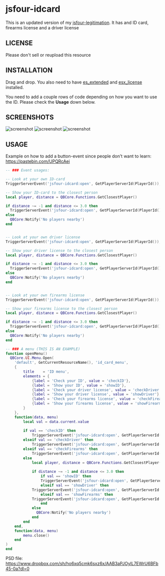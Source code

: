 # jsfour-idcard
This is an updated version of my <a href="https://github.com/jonassvensson4/jsfour-legitimation">jsfour-legitimation<a/>. It has and ID card, firearms license and a driver license

## LICENSE
Please don't sell or reupload this resource

## INSTALLATION
Drag and drop. 
You also need to have <a href="https://github.com/ESX-Org/es_extended">es_extended</a> and <a href="https://github.com/ESX-Org/esx_license">esx_license</a> installed.

You need to add a couple rows of code depending on how you want to use the ID. Please check the **Usage** down below.


## SCREENSHOTS
![screenshot](https://i.gyazo.com/645a490f474296a9c5ce2a05a16a33c9.png)
![screenshot](https://i.gyazo.com/f4c14b2efe6f0ff8c88098a4a524e8be.png)
![screenshot](https://i.gyazo.com/0aaeaa5b78cd2bef98ee9185bc5295c8.png)

## USAGE

Example on how to add a button-event since people don't want to learn:
https://pastebin.com/UPQRcAei

```lua
-- ### Event usages:

-- Look at your own ID-card
TriggerServerEvent('jsfour-idcard:open', GetPlayerServerId(PlayerId()), GetPlayerServerId(PlayerId()))

-- Show your ID-card to the closest person
local player, distance = QBCore.Functions.GetClosestPlayer()

if distance ~= -1 and distance <= 3.0 then
  TriggerServerEvent('jsfour-idcard:open', GetPlayerServerId(PlayerId()), GetPlayerServerId(player))
else
  QBCore:Notify('No players nearby')
end


-- Look at your own driver license
TriggerServerEvent('jsfour-idcard:open', GetPlayerServerId(PlayerId()), GetPlayerServerId(PlayerId()), 'driver')

-- Show your driver license to the closest person
local player, distance = QBCore.Functions.GetClosestPlayer()

if distance ~= -1 and distance <= 3.0 then
  TriggerServerEvent('jsfour-idcard:open', GetPlayerServerId(PlayerId()), GetPlayerServerId(player), 'driver')
else
  QBCore:Notify('No players nearby')
end


-- Look at your own firearms license
TriggerServerEvent('jsfour-idcard:open', GetPlayerServerId(PlayerId()), GetPlayerServerId(PlayerId()), 'weapon')

-- Show your firearms license to the closest person
local player, distance = QBCore.Functions.GetClosestPlayer()

if distance ~= -1 and distance <= 3.0 then
  TriggerServerEvent('jsfour-idcard:open', GetPlayerServerId(PlayerId()), GetPlayerServerId(player), 'weapon')
else
  QBCore:Notify('No players nearby')
end

-- ### A menu (THIS IS AN EXAMPLE)
function openMenu()
  QBCore.UI.Menu.Open(
	'default', GetCurrentResourceName(), 'id_card_menu',
	{
		title    = 'ID menu',
		elements = {
			{label = 'Check your ID', value = 'checkID'},
			{label = 'Show your ID', value = 'showID'},
			{label = 'Check your driver license', value = 'checkDriver'},
			{label = 'Show your driver license', value = 'showDriver'},
			{label = 'Check your firearms license', value = 'checkFirearms'},
			{label = 'Show your firearms license', value = 'showFirearms'},
		}
	},
	function(data, menu)
		local val = data.current.value
		
		if val == 'checkID' then
			TriggerServerEvent('jsfour-idcard:open', GetPlayerServerId(PlayerId()), GetPlayerServerId(PlayerId()))
		elseif val == 'checkDriver' then
			TriggerServerEvent('jsfour-idcard:open', GetPlayerServerId(PlayerId()), GetPlayerServerId(PlayerId()), 'driver')
		elseif val == 'checkFirearms' then
			TriggerServerEvent('jsfour-idcard:open', GetPlayerServerId(PlayerId()), GetPlayerServerId(PlayerId()), 'weapon')
		else
			local player, distance = QBCore.Functions.GetClosestPlayer()
			
			if distance ~= -1 and distance <= 3.0 then
				if val == 'showID' then
				TriggerServerEvent('jsfour-idcard:open', GetPlayerServerId(PlayerId()), GetPlayerServerId(player))
				elseif val == 'showDriver' then
			TriggerServerEvent('jsfour-idcard:open', GetPlayerServerId(PlayerId()), GetPlayerServerId(player), 'driver')
				elseif val == 'showFirearms' then
			TriggerServerEvent('jsfour-idcard:open', GetPlayerServerId(PlayerId()), GetPlayerServerId(player), 'weapon')
				end
			else
			  QBCore:Notify('No players nearby')
			end
		end
	end,
	function(data, menu)
		menu.close()
	end
)
end
```

PSD file: https://www.dropbox.com/sh/ho6xq5cmk6sxz6x/AAB3aPJOylL7EWrU6BFb45-0a?dl=0
